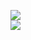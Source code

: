 [![](https://img.shields.io/badge/Made%20With-Github%20Spray-lightgrey.svg?style=for-the-badge&logo=github)](https://github.com/Annihil/github-spray#16549)  
[![](https://i.imgur.com/2DrTn0Z.gif)](https://github.com/Annihil/github-spray)